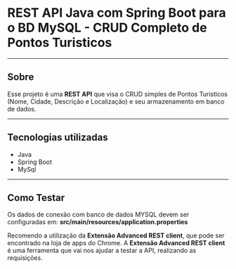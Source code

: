 # REST API Java com Spring Boot para o BD MySQL - CRUD Completo de Pontos Turisticos

---

## Sobre

Esse projeto é uma **REST API** que visa o CRUD simples de Pontos Turisticos (Nome, Cidade, Descrição e Localização) e seu armazenamento em banco de dados.

---

## Tecnologias utilizadas

- Java
- Spring Boot
- MySql

---

## Como Testar

Os dados de conexão com banco de dados MYSQL devem ser configuradas em: **src/main/resources/application.properties**

Recomendo a utilização da **Extensão Advanced REST client**, que pode ser encontrado na loja de apps do Chrome. A **Extensão Advanced REST client** é uma ferramenta que vai nos ajudar a testar a API, realizando as requisições.